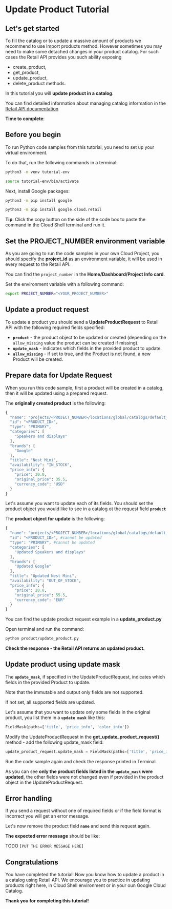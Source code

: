 # **Update Product Tutorial**

## Let's get started

To fill the catalog or to update a massive amount of products we recommend to use Import products method. 
However sometimes you may need to make some detached changes in your product catalog. For such cases the Retail API provides you such ability
exposing 
 - create_product, 
 - get_product, 
 - update_product,
 - delete_product methods.

In this tutorial you will **update product in a catalog**.

You can find detailed information about managing catalog information in the [Retail API documentation](https://cloud.google.com/retail/docs/manage-catalog)

**Time to complete**: 
<walkthrough-tutorial-duration duration="3.0"></walkthrough-tutorial-duration>

## Before you begin

To run Python code samples from this tutorial, you need to set up your virtual environment.

To do that, run the following commands in a terminal:

```bash
python3 -m venv tutorial-env
```

```bash
source tutorial-env/bin/activate
```

Next, install Google packages:

```bash
python3 -m pip install google
```

```bash
python3 -m pip install google.cloud.retail
```

**Tip**: Click the copy button on the side of the code box to paste the command in the Cloud Shell terminal and run it.

## Set the PROJECT_NUMBER environment variable

As you are going to run the code samples in your own Cloud Project, you should specify the **project_id** as an environment variable, it will be used in every request to the Retail API.

You can find the ```project_number``` in the **Home/Dashboard/Project Info card**.

Set the environment variable with a following command:
```bash
export PROJECT_NUMBER="<YOUR_PROJECT_NUMBER>"
```

## Update a product request

To update a product you should send a **UpdateProductRequest** to Retail API with the following required fields specified:
 - **```product```** - the product object to be updated or created (depending on the  ```allow_missing``` value the product can be created if missing).
 - **```update_mask```** - indicates which fields in the provided product to update.
 - **```allow_missing```** - if set to true, and the Product is not found, a new Product will be created.


## Prepare data for Update Request

When you run this code sample, first a product will be created in a catalog, then it will be updated using a prepared request.

The **originally created product** is the following:
```py
{
  "name": "projects/<PROJECT_NUMBER>/locations/global/catalogs/default_catalog/branches/default_branch/products/<PRODUCT_ID>",
  "id": "<PRODUCT_ID>",
  "type": "PRIMARY",
  "categories": [
    "Speakers and displays"
  ],
  "brands": [
    "Google"
  ],
  "title": "Nest Mini",
  "availability": "IN_STOCK",
  "price_info": {
    "price": 30.0,
    "original_price": 35.5,
    "currency_code": "USD"
  }
}
```

Let's assume you want to update each of its fields. You should set the product object you would like to see in a catalog ot the request field **```product```**

The **product object for update** is the following:
```py
{
  "name": "projects/<PROJECT_NUMBER>/locations/global/catalogs/default_catalog/branches/default_branch/products/<PRODUCT_ID>", #cannot be updated , should point to existent product
  "id": "<PRODUCT_ID>", #cannot be updated 
  "type": "PRIMARY", #cannot be updated
  "categories": [
    "Updated Speakers and displays"
  ],
  "brands": [
    "Updated Google"
  ], 
  "title": "Updated Nest Mini",
  "availability": "OUT_OF_STOCK",
  "price_info": {
    "price": 20.0,
    "original_price": 55.5,
    "currency_code": "EUR"
  }
}
```

You can find the update product request example in a **update_product.py**

Open terminal and run the command:
```bash
python product/update_product.py
```

**Check the response - the Retail API returns an updated product.**

## Update product using update mask

The **```update_mask```**, if specified in the UpdateProductRequest, indicates which fields in the provided Product to update. 

Note that the immutable and output only fields are not supported.

If not set, all supported fields are updated.

Let's assume that you want to update only some fields in the original product, you list them in a **```update mask```** like this:
```py
FieldMask(paths=['title', 'price_info', 'color_info'])
```

Modify the UpdateProductRequest in the **get_update_product_request()** method - add the following update_mask field:
```py
update_product_request.update_mask = FieldMask(paths=['title', 'price_info', 'color_info'])
```

Run the code sample again and check the response printed in Terminal.

As you can see **only the product fields listed in the  ```update_mask``` were updated**, the other fields were not changed even if provided in the product object in the UpdateProductRequest.

## Error handling

If you send a request without one of required fields or if the field format is incorrect you will get an error message.

Let's now remove the product field **```name```** and send this request again. 

**The expected error message** should be like:

TODO
```[PUT THE ERROR MESSAGE HERE]```

## Congratulations

<walkthrough-conclusion-trophy></walkthrough-conclusion-trophy>

You have completed the tutorial! Now you know how to update a product in a catalog using Retail API.
We encourage you to practice in updating products right here, in Cloud Shell environment or in your oun Google Cloud Catalog.

**Thank you for completing this tutorial!**

